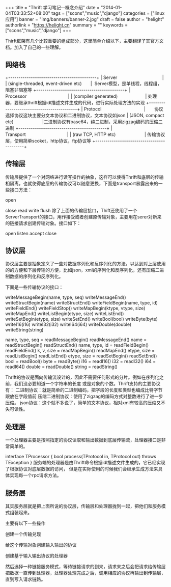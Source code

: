 +++
title = "Thrift 学习笔记--概念介绍"
date = "2014-01-04T03:33:52+08:00"
tags = ["scons","music","django"]
categories = ["linux 应用"]
banner = "img/banners/banner-2.jpg"
draft = false
author = "helight"
authorlink = "https://helight.cn"
summary = ""
keywords = ["scons","music","django"]
+++

Thirft框架有几个比较重要的组成部分，这里简单介绍以下，主要翻译了其官方文档。加入了自己的一些理解。
<!--more-->
## 网络栈

+-------------------------------------------+
| Server                                    |
| (single-threaded, event-driven etc)       |  Server模型，是单线程，线程组，阻塞非阻塞等
+-------------------------------------------+
| Processor                                 |
| (compiler generated)                      | 处理器，要继承thrift根据idl描述文件生成的代码，进行实际处理方法的实现
+-------------------------------------------+
| Protocol                                  |       协议选择协议这块主要分文本协议和二进制协议，文本协议如json
| (JSON, compact etc)                       |二进制协议有base64，纯二进制，采用zigzag编码的压缩二进制
+-------------------------------------------+
| Transport                                 |
| (raw TCP, HTTP etc)                       | 传输协议层，使用简单scoket，http协议，ftp协议等
+-------------------------------------------+

## 传输层

传输层提供了一个对网络进行读写操作的抽象，这样可以使得Thrift和底层的传输相隔离，也就使得底层的传输协议可以随意更换，下面是transport暴露出来的一些接口方法：

open

close
read
write
flush
除了上面的传输层接口，Thift还使用了一个ServerTransport的接口，用作接受或者创建原传输对象，主要用在serer对新来的链接请求创建传输对象。接口如下：

open
listen
accept
close

## 协议层

协议层主要是抽象定义了一些对数据序列化和反序列化的方法，以达到对上层使用的的方便和下层传输的方便，比如json，xml的序列化和反序列化，还有压缩二进制数据的序列化和反序列化。

下面是一些传输协议的接口：

writeMessageBegin(name, type, seq)
writeMessageEnd()
writeStructBegin(name)
writeStructEnd()
writeFieldBegin(name, type, id)
writeFieldEnd()
writeFieldStop()
writeMapBegin(ktype, vtype, size)
writeMapEnd()
writeListBegin(etype, size)
writeListEnd()
writeSetBegin(etype, size)
writeSetEnd()
writeBool(bool)
writeByte(byte)
writeI16(i16)
writeI32(i32)
writeI64(i64)
writeDouble(double)
writeString(string)

name, type, seq = readMessageBegin()
readMessageEnd()
name = readStructBegin()
readStructEnd()
name, type, id = readFieldBegin()
readFieldEnd()
k, v, size = readMapBegin()
readMapEnd()
etype, size = readListBegin()
readListEnd()
etype, size = readSetBegin()
readSetEnd()
bool = readBool()
byte = readByte()
i16 = readI16()
i32 = readI32()
i64 = readI64()
double = readDouble()
string = readString()

Thrift的协议是面向传输流设计的，因此不需要任何形式的分片。例如在序列化之前，我们没必要知道一个字符串的长度
或是对象的个数。Thrift支持的主要协议有：
二进制协议：就是简单的二进制编码，把字段的长度和类型也编成比特字节跟放在字段值前
压缩二进制协议：使用了zigzag的编码方式对整数进行了进一步压缩。
json协议：这个就不多说了，简单的文本协议，相对xml有较高的压缩又不失可读性。

## 处理层

一个处理器主要是按照指定的协议读取和输出数据到底层传输流，处理器接口是非常简单的。

interface TProcessor {
bool process(TProtocol in, TProtocol out) throws TException
}
服务端的处理器是由Thrift命令根据idl描述文件生成的，它已经实现了根据协议对底层数据的访问，
但是在实际使用的时候我们会继承生成方法来具体实现每一个rpc请求方法。

## 服务层

其实服务层就是把上面所说的协议层，传输层和处理器拢到一起，把他们和服务模式组装起来。

主要有以下一些操作

创建一个传输兑现

给这个传输对象创建输入输出的协议

创建基于输入输出协议的处理器

然后选择一种链接服务模式，等待链接请求的到来，请求来之后会把请求给传输层把数据一直传到处理器，处理器处理完成之后，调用相应的协议再输出到传输层，直到写入请求链路。